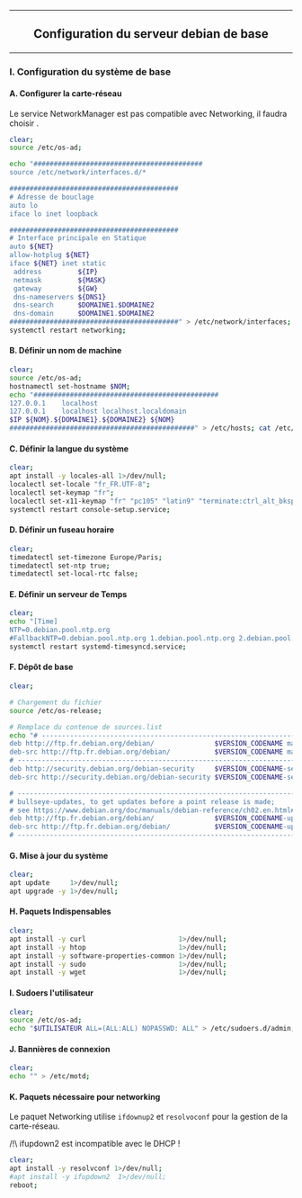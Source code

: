 ------------------------------------------------------------------------------------------------------------------------------------------------------------------------------------------------------------------------
## <p align='center'> Configuration du serveur debian de base</p>

------------------------------------------------------------------------------------------------------------------------------------------------------------------------------------------------------------------------
### I. Configuration du système de base
#### A. Configurer la carte-réseau
Le service NetworkManager est pas compatible avec Networking, il faudra choisir .
```bash
clear;
source /etc/os-ad;

echo "##########################################
source /etc/network/interfaces.d/*

##########################################
# Adresse de bouclage
auto lo
iface lo inet loopback

##########################################
# Interface principale en Statique
auto ${NET}
allow-hotplug ${NET}
iface ${NET} inet static
 address         ${IP}
 netmask         ${MASK}
 gateway         ${GW}
 dns-nameservers ${DNS1}
 dns-search      $DOMAINE1.$DOMAINE2
 dns-domain      $DOMAINE1.$DOMAINE2
##########################################" > /etc/network/interfaces; 
systemctl restart networking;
```

#### B. Définir un nom de machine
```bash
clear;
source /etc/os-ad;
hostnamectl set-hostname $NOM;
echo "##############################################
127.0.0.1    localhost
127.0.0.1    localhost localhost.localdomain
$IP ${NOM}.${DOMAINE1}.${DOMAINE2} ${NOM}
##############################################" > /etc/hosts; cat /etc/hosts;
```

#### C. Définir la langue du système 
```bash
clear;
apt install -y locales-all 1>/dev/null;
localectl set-locale "fr_FR.UTF-8";
localectl set-keymap "fr";
localectl set-x11-keymap "fr" "pc105" "latin9" "terminate:ctrl_alt_bksp";
systemctl restart console-setup.service;
```

#### D. Définir un fuseau horaire
```bash
clear;
timedatectl set-timezone Europe/Paris;
timedatectl set-ntp true;
timedatectl set-local-rtc false;
```

#### E. Définir un serveur de Temps
```bash
clear;
echo "[Time]
NTP=0.debian.pool.ntp.org
#FallbackNTP=0.debian.pool.ntp.org 1.debian.pool.ntp.org 2.debian.pool.ntp.org 3.debian.pool.ntp.org" > /etc/systemd/timesyncd.conf;
systemctl restart systemd-timesyncd.service;
```

#### F. Dépôt de base
```bash
clear;

# Chargement du fichier
source /etc/os-release;

# Remplace du contenue de sources.list
echo "# --------------------------------------------------------------------------------------------
deb http://ftp.fr.debian.org/debian/               $VERSION_CODENAME main contrib non-free
deb-src http://ftp.fr.debian.org/debian/           $VERSION_CODENAME main
# --------------------------------------------------------------------------------------------
deb http://security.debian.org/debian-security     $VERSION_CODENAME-security main contrib
deb-src http://security.debian.org/debian-security $VERSION_CODENAME-security main contrib

# --------------------------------------------------------------------------------------------
# bullseye-updates, to get updates before a point release is made;
# see https://www.debian.org/doc/manuals/debian-reference/ch02.en.html#_updates_and_backports
deb http://ftp.fr.debian.org/debian/               $VERSION_CODENAME-updates main contrib
deb-src http://ftp.fr.debian.org/debian/           $VERSION_CODENAME-updates main contrib
# --------------------------------------------------------------------------------------------" > /etc/apt/sources.list;
```

#### G. Mise à jour du système
```bash
clear;
apt update     1>/dev/null;
apt upgrade -y 1>/dev/null;
```

#### H. Paquets Indispensables
```bash
clear;
apt install -y curl                       1>/dev/null;
apt install -y htop                       1>/dev/null;
apt install -y software-properties-common 1>/dev/null;
apt install -y sudo                       1>/dev/null;
apt install -y wget                       1>/dev/null;

```

#### I. Sudoers l'utilisateur
```bash
clear;
source /etc/os-ad;
echo "$UTILISATEUR ALL=(ALL:ALL) NOPASSWD: ALL" > /etc/sudoers.d/admin;
```

#### J. Bannières de connexion
```bash
clear;
echo "" > /etc/motd;
```

#### K. Paquets nécessaire pour networking
Le paquet Networking utilise `ifdownup2` et `resolvoconf` pour la gestion de la carte-réseau.

/!\ ifupdown2 est incompatible avec le DHCP !

```bash
clear;
apt install -y resolvconf 1>/dev/null;
#apt install -y ifupdown2  1>/dev/null;
reboot;
```
